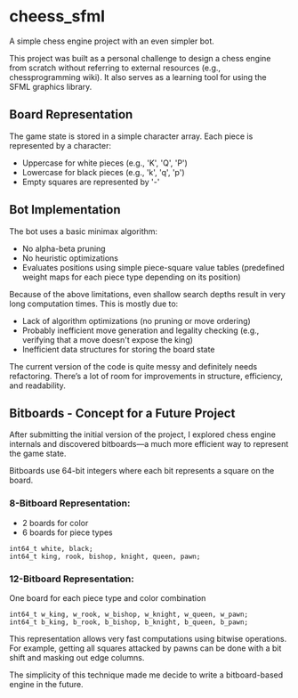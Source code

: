 # cheess_sfml

A simple chess engine project with an even simpler bot.

This project was built as a personal challenge to design a chess engine from scratch without referring to external resources (e.g., chessprogramming wiki). It also serves as a learning tool for using the SFML graphics library.

## Board Representation

The game state is stored in a simple character array. Each piece is represented by a character:
- Uppercase for white pieces (e.g., 'K', 'Q', 'P')
- Lowercase for black pieces (e.g., 'k', 'q', 'p')
- Empty squares are represented by '-'

## Bot Implementation

The bot uses a basic minimax algorithm:
- No alpha-beta pruning
- No heuristic optimizations
- Evaluates positions using simple piece-square value tables (predefined weight maps for each piece type depending on its position)

Because of the above limitations, even shallow search depths result in very long computation times. This is mostly due to:
- Lack of algorithm optimizations (no pruning or move ordering)
- Probably inefficient move generation and legality checking (e.g., verifying that a move doesn't expose the king)
- Inefficient data structures for storing the board state

The current version of the code is quite messy and definitely needs refactoring. There’s a lot of room for improvements in structure, efficiency, and readability.

## Bitboards - Concept for a Future Project

After submitting the initial version of the project, I explored chess engine internals and discovered bitboards—a much more efficient way to represent the game state.

Bitboards use 64-bit integers where each bit represents a square on the board.

### 8-Bitboard Representation:
- 2 boards for color
- 6 boards for piece types

```
int64_t white, black;
int64_t king, rook, bishop, knight, queen, pawn;
```

### 12-Bitboard Representation:
One board for each piece type and color combination

```
int64_t w_king, w_rook, w_bishop, w_knight, w_queen, w_pawn;
int64_t b_king, b_rook, b_bishop, b_knight, b_queen, b_pawn;
```
This representation allows very fast computations using bitwise operations. For example, getting all squares attacked by pawns can be done with a bit shift and masking out edge columns.

The simplicity of this technique made me decide to write a bitboard-based engine in the future.
